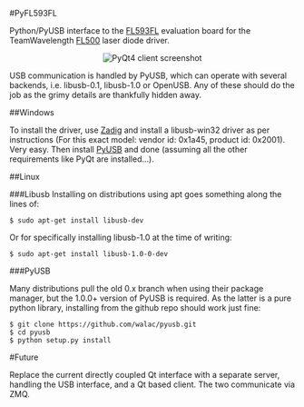 #PyFL593FL

Python/PyUSB interface to the [FL593FL](http://www.teamwavelength.com/products/product.php?part=154)  evaluation board for the TeamWavelength [FL500](http://www.teamwavelength.com/products/product.php?part=147) laser diode driver.

<p align="center">
  <img
src="https://github.com/wonkoderverstaendige/PyFL593FL/blob/master/docs/interface_client.png?raw=true"
alt="PyQt4 client screenshot"/>
</p>

USB communication is handled by PyUSB, which can operate with several backends, i.e. libusb-0.1, libusb-1.0 or OpenUSB. Any of these should do the job as the grimy details are thankfully hidden away.

##Windows

To install the driver, use [Zadig](http://zadig.akeo.ie/) and install a libusb-win32 driver as per instructions (For this exact model: vendor id: 0x1a45, product id: 0x2001). Very easy. Then install [PyUSB](https://github.com/walac/pyusb) and done (assuming all the other requirements like PyQt are installed...).

##Linux


###Libusb
Installing on distributions using apt goes something along the lines of:

    $ sudo apt-get install libusb-dev
  
Or for specifically installing libusb-1.0 at the time of writing:

    $ sudo apt-get install libusb-1.0-0-dev

###PyUSB

Many distributions pull the old 0.x branch when using their package manager, but the 1.0.0+ version of PyUSB is
required. As the latter is a pure python library, installing from the github repo should work just fine:

    $ git clone https://github.com/walac/pyusb.git
    $ cd pyusb
    $ python setup.py install
 
 
#Future

Replace the current directly coupled Qt interface with a separate server, handling the USB interface, and a Qt based
client. The two communicate via ZMQ.
